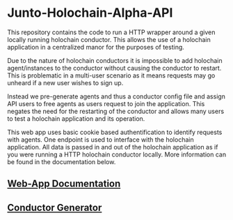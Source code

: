 # Junto-Holochain-Alpha-API

This repository contains the code to run a HTTP wrapper around a given locally running holochain conductor. This allows the use of a holochain application in a centralized manor for the purposes of testing.

Due to the nature of holochain conductors it is impossible to add holochain agent/instances to the conductor without causing the conductor to restart. This is problematic in a multi-user scenario as it means requests may go unheard if a new user wishes to sign up.

Instead we pre-generate agents and thus a conductor config file and assign API users to free agents as users request to join the application. This negates the need for the restarting of the conductor and allows many users to test a holochain application and its operation.

This web app uses basic cookie based authentification to identify requests with agents. One endpoint is used to interface with the holochain application. All data is passed in and out of the holochain application as if you were running a HTTP holochain conductor locally. More information can be found in the documentation below.

## [Web-App Documentation](https://github.com/juntofoundation/Junto-Holochain-Alpha-API/docs)
## [Conductor Generator](https://github.com/juntofoundation/Junto-Holochain-Alpha-API/tree/development/conductor_generator)